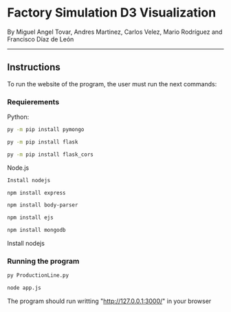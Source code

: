 # Factory Simulation D3 Visualization

By Miguel Angel Tovar, Andres Martinez, Carlos Velez, Mario Rodríguez and Francisco Díaz de León

---

## Instructions

To run the website of the program, the user must run the next commands:

### Requierements
Python:
```bash
py -m pip install pymongo

py -m pip install flask

py -m pip install flask_cors
```
Node.js
```bash
Install nodejs

npm install express

npm install body-parser

npm install ejs

npm install mongodb
```

Install nodejs

### Running the program

```bash
py ProductionLine.py

node app.js
```

The program should run writting "http://127.0.0.1:3000/" in your browser
